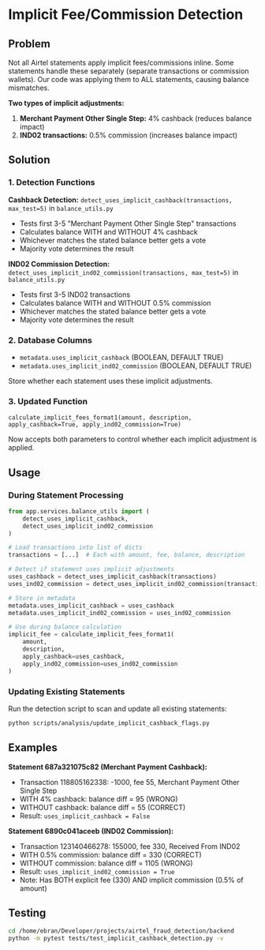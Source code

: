 # Implicit Fee/Commission Detection

## Problem

Not all Airtel statements apply implicit fees/commissions inline. Some statements handle these separately (separate transactions or commission wallets). Our code was applying them to ALL statements, causing balance mismatches.

**Two types of implicit adjustments:**
1. **Merchant Payment Other Single Step:** 4% cashback (reduces balance impact)
2. **IND02 transactions:** 0.5% commission (increases balance impact)

## Solution

### 1. Detection Functions

**Cashback Detection:**
`detect_uses_implicit_cashback(transactions, max_test=5)` in `balance_utils.py`
- Tests first 3-5 "Merchant Payment Other Single Step" transactions
- Calculates balance WITH and WITHOUT 4% cashback
- Whichever matches the stated balance better gets a vote
- Majority vote determines the result

**IND02 Commission Detection:**
`detect_uses_implicit_ind02_commission(transactions, max_test=5)` in `balance_utils.py`
- Tests first 3-5 IND02 transactions
- Calculates balance WITH and WITHOUT 0.5% commission
- Whichever matches the stated balance better gets a vote
- Majority vote determines the result

### 2. Database Columns

- `metadata.uses_implicit_cashback` (BOOLEAN, DEFAULT TRUE)
- `metadata.uses_implicit_ind02_commission` (BOOLEAN, DEFAULT TRUE)

Store whether each statement uses these implicit adjustments.

### 3. Updated Function

`calculate_implicit_fees_format1(amount, description, apply_cashback=True, apply_ind02_commission=True)`

Now accepts both parameters to control whether each implicit adjustment is applied.

## Usage

### During Statement Processing

```python
from app.services.balance_utils import (
    detect_uses_implicit_cashback,
    detect_uses_implicit_ind02_commission
)

# Load transactions into list of dicts
transactions = [...]  # Each with amount, fee, balance, description

# Detect if statement uses implicit adjustments
uses_cashback = detect_uses_implicit_cashback(transactions)
uses_ind02_commission = detect_uses_implicit_ind02_commission(transactions)

# Store in metadata
metadata.uses_implicit_cashback = uses_cashback
metadata.uses_implicit_ind02_commission = uses_ind02_commission

# Use during balance calculation
implicit_fee = calculate_implicit_fees_format1(
    amount,
    description,
    apply_cashback=uses_cashback,
    apply_ind02_commission=uses_ind02_commission
)
```

### Updating Existing Statements

Run the detection script to scan and update all existing statements:

```bash
python scripts/analysis/update_implicit_cashback_flags.py
```

## Examples

**Statement 687a321075c82 (Merchant Payment Cashback):**
- Transaction 118805162338: -1000, fee 55, Merchant Payment Other Single Step
- WITH 4% cashback: balance diff = 95 (WRONG)
- WITHOUT cashback: balance diff = 55 (CORRECT)
- Result: `uses_implicit_cashback = False`

**Statement 6890c041aceeb (IND02 Commission):**
- Transaction 123140466278: 155000, fee 330, Received From IND02
- WITH 0.5% commission: balance diff = 330 (CORRECT)
- WITHOUT commission: balance diff = 1105 (WRONG)
- Result: `uses_implicit_ind02_commission = True`
- Note: Has BOTH explicit fee (330) AND implicit commission (0.5% of amount)

## Testing

```bash
cd /home/ebran/Developer/projects/airtel_fraud_detection/backend
python -m pytest tests/test_implicit_cashback_detection.py -v
```
